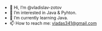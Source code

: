 - 👋 Hi, I’m @vladislav-zotov
- 👀 I’m interested in Java & Pyhton.
- 🌱 I’m currently learning Java.
- 📫 How to reach me: vladas341@gmail.com 

